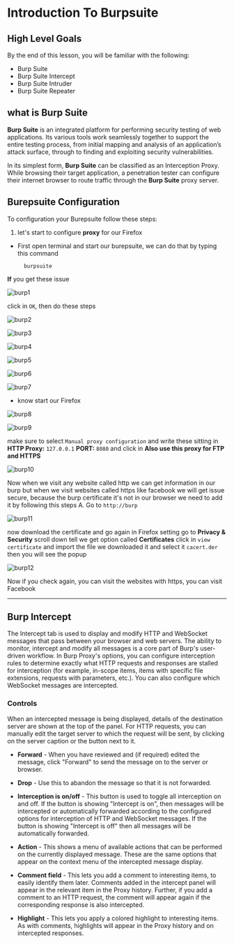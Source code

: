 # Introduction To Burpsuite

## High Level Goals

By the end of this lesson, you will be familiar with the following:

- Burp Suite
- Burp Suite Intercept
- Burp Suite Intruder
- Burp Suite Repeater

## what is Burp Suite

**Burp Suite** is an integrated platform for performing security testing of web applications. Its various tools work seamlessly together to support the entire testing process, from initial mapping and analysis of an application’s attack surface, through to finding and exploiting security vulnerabilities.

In its simplest form, **Burp Suite** can be classified as an Interception Proxy. While browsing their target application, a penetration tester can configure their internet browser to route traffic through the **Burp Suite** proxy server.

## Burepsuite Configuration
To configuration your Burepsuite follow these steps:

1. let's start to configure **proxy** for  our Firefox 
- First open terminal and start our burepsuite, we can do that by typing this command

		burpsuite

**If** you get these issue 

![burp1](/img/burp1.png)

click in `OK`, then do these steps

![burp2](/img/burp2.png)

![burp3](/img/burp3.png)

![burp4](/img/burp4.png)

![burp5](/img/burp5.png)

![burp6](/img/burp6.png)

![burp7](/img/burp7.png)

- know start our Firefox 

![burp8](/img/burp8.png)

![burp9](/img/burp9.png)

make sure to select `Manual proxy configuration` and write these sitting
in **HTTP Proxy:** `127.0.0.1` **PORT:** `8080` and click in **Also use this proxy for FTP and HTTPS**

![burp10](/img/burp10.png)

Now when we visit any website called http we can get information in our burp but when we visit websites called https like facebook we will get issue secure, because the burp certificate it's not in our browser we need to add it  by following this steps
A. Go to `http://burp`

![burp11](/img/burp11.png)

now download the certificate and go again in Firefox setting go to **Privacy & Security** scroll down tell we get option called **Certificates** click in `view certificate` and import the file we downloaded it and select it `cacert.der` then you will see the popup  

![burp12](/img/burp12.png)

Now if you check again, you can visit the websites with https, you can visit Facebook

---

## Burp Intercept

The Intercept tab is used to display and modify HTTP and WebSocket messages that pass between your browser and web servers. The ability to monitor, intercept and modify all messages is a core part of Burp's user-driven workflow. In Burp Proxy's options, you can configure interception rules to determine exactly what HTTP requests and responses are stalled for interception (for example, in-scope items, items with specific file extensions, requests with parameters, etc.). You can also configure which WebSocket messages  are intercepted.

### Controls

When an intercepted message is being displayed, details of the destination server are shown at the top of the panel. For HTTP requests, you can manually edit the target server to which the request will be sent, by clicking on the server caption or the button next to it.

- **Forward**  - When you have reviewed and (if required) edited the message, click "Forward" to send the message on to the server or browser.

- **Drop**  - Use this to abandon the message so that it is not forwarded.

- **Interception is on/off**  - This button is used to toggle all interception on and off. If the button is showing "Intercept is on", then messages will be intercepted or automatically forwarded according to the configured options for interception of HTTP and WebSocket messages. If the button is showing "Intercept is off" then all messages will be automatically forwarded.

- **Action**  - This shows a menu of available actions that can be performed on the currently displayed message. These are the same options that appear on the context menu of the intercepted message display.

- **Comment field**  - This lets you add a comment to interesting items, to easily identify them later. Comments added in the intercept panel will appear in the relevant item in the Proxy history. Further, if you add a comment to an HTTP request, the comment will appear again if the corresponding response is also intercepted.

- **Highlight**  - This lets you apply a colored highlight to interesting items. As with comments, highlights will appear in the Proxy history and on intercepted responses.
